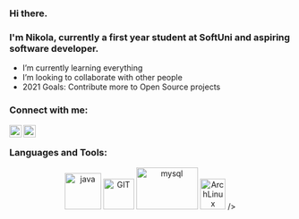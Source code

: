 ### Hi there.

### I'm Nikola, currently a first year student at SoftUni and aspiring software developer.

- I’m currently learning everything 
- I’m looking to collaborate with other people
- 2021 Goals: Contribute more to Open Source projects


### Connect with me:

[<img align="left" alt="NikolaVuchev | Facebook" width="22px" src="https://upload.wikimedia.org/wikipedia/commons/1/1b/Facebook_icon.svg" />][facebook]
[<img align="left" alt="NikolaVuchev | Instagram" width="22px" src="https://upload.wikimedia.org/wikipedia/commons/a/a5/Instagram_icon.png" />][instagram]



<br />

### Languages and Tools:

<p align="center">
      <img src="https://www.vectorlogo.zone/logos/java/java-icon.svg" alt="java" width="65" height="65"/> 
      <img src="https://www.vectorlogo.zone/logos/git-scm/git-scm-icon.svg" alt="GIT" width="55" height="55"/> 
      <img src="https://www.vectorlogo.zone/logos/mysql/mysql-ar21.svg" alt="mysql" width="110" height="75"/>
      <img src="https://upload.wikimedia.org/wikipedia/commons/a/af/Tux.png" alt="ArchLinux" width="45" height="55"/>
/>
</p>



[instagram]: https://www.instagram.com/nikola_.420/?hl=bg
[facebook]: https://www.facebook.com/vyzdi/
